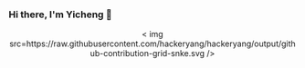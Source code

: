 ### Hi there, I'm Yicheng 👋
<div align="center"> < img src=https://raw.githubusercontent.com/hackeryang/hackeryang/output/github-contribution-grid-snke.svg /> </div>
<!--
**hackeryang/hackeryang** is a ✨ _special_ ✨ repository because its `README.md` (this file) appears on your GitHub profile.

Here are some ideas to get you started:

- 🔭 I’m currently working on ...
- 🌱 I’m currently learning ...
- 👯 I’m looking to collaborate on ...
- 🤔 I’m looking for help with ...
- 💬 Ask me about ...
- 📫 How to reach me: ...
- 😄 Pronouns: ...
- ⚡ Fun fact: ...
-->
